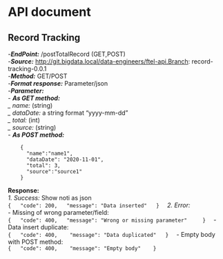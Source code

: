 # API document

## Record Tracking
-***EndPoint:*** /postTotalRecord (GET,POST)  
-***Source:*** http://git.bigdata.local/data-engineers/ftel-api.Branch: record-tracking-0.0.1  
-***Method:*** GET/POST  
-***Format response:*** Parameter/json  
-***Parameter:***  
	- ***As GET method:***  
	*_ name:* (string)  
	*_ dataDate:* a string format “yyyy-mm-dd”  
	*_ total:* (int)  
	*_ source:* (string)  
	- ***As POST method:***  
```
 	{ 
	  "name":"name1", 
	  "dataDate": "2020-11-01", 
	  "total": 3, 
	  "source":"source1" 
	} 	
```
**Response:**  
	*1. Success:* Show noti as json  
	   ```
	   {  
	  	"code": 200,  
		"message": "Data inserted"  
	   }  
	   ```
	*2. Error:*  
	   - Missing of wrong parameter/field:  
	   ```
	   {  
	  	"code": 400,  
		"message": "Wrong or missing parameter"    
	   }  
	   ```
	   - Data insert duplicate:   
	   ```
	   {  
	        "code": 400,   
	        "message": "Data duplicated"  
	   }  
	   ``` 
	   - Empty body with POST method:  
           ```
	   {  
		"code": 400,   
		"message": "Empty body"   
	   }  
	   ```


